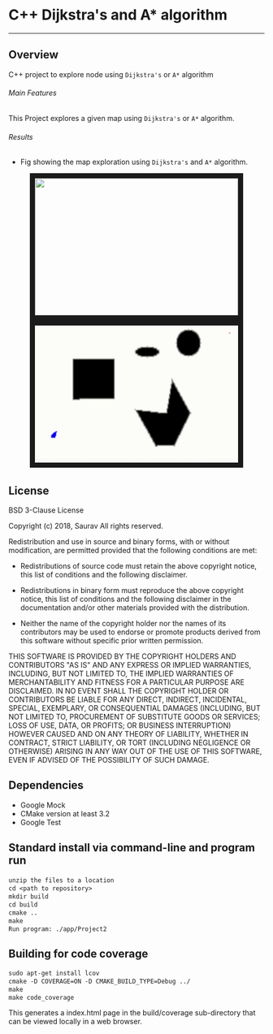 ﻿
# C++ Dijkstra's and A* algorithm

---

## Overview

C++ project to explore node using `Dijkstra's` or `A*` algorithm 

###### Main Features

This Project explores a given map using `Dijkstra's` or `A*` algorithm.


###### Results

- Fig showing the map exploration using `Dijkstra's` and `A*` algorithm.

<p align="center">
<img src="result/dijikstra.gif" width="400" height="270" border="10">
<img src="result/a_star.gif" width="400" height="270" border="10">
</p>

## License

BSD 3-Clause License

Copyright (c) 2018, Saurav
All rights reserved.

Redistribution and use in source and binary forms, with or without
modification, are permitted provided that the following conditions are met:

* Redistributions of source code must retain the above copyright notice, this
  list of conditions and the following disclaimer.

* Redistributions in binary form must reproduce the above copyright notice,
  this list of conditions and the following disclaimer in the documentation
  and/or other materials provided with the distribution.

* Neither the name of the copyright holder nor the names of its
  contributors may be used to endorse or promote products derived from
  this software without specific prior written permission.

THIS SOFTWARE IS PROVIDED BY THE COPYRIGHT HOLDERS AND CONTRIBUTORS "AS IS"
AND ANY EXPRESS OR IMPLIED WARRANTIES, INCLUDING, BUT NOT LIMITED TO, THE
IMPLIED WARRANTIES OF MERCHANTABILITY AND FITNESS FOR A PARTICULAR PURPOSE ARE
DISCLAIMED. IN NO EVENT SHALL THE COPYRIGHT HOLDER OR CONTRIBUTORS BE LIABLE
FOR ANY DIRECT, INDIRECT, INCIDENTAL, SPECIAL, EXEMPLARY, OR CONSEQUENTIAL
DAMAGES (INCLUDING, BUT NOT LIMITED TO, PROCUREMENT OF SUBSTITUTE GOODS OR
SERVICES; LOSS OF USE, DATA, OR PROFITS; OR BUSINESS INTERRUPTION) HOWEVER
CAUSED AND ON ANY THEORY OF LIABILITY, WHETHER IN CONTRACT, STRICT LIABILITY,
OR TORT (INCLUDING NEGLIGENCE OR OTHERWISE) ARISING IN ANY WAY OUT OF THE USE
OF THIS SOFTWARE, EVEN IF ADVISED OF THE POSSIBILITY OF SUCH DAMAGE.

## Dependencies
- Google Mock
- CMake version at least 3.2
- Google Test

## Standard install via command-line and program run
```
unzip the files to a location
cd <path to repository>
mkdir build
cd build
cmake ..
make
Run program: ./app/Project2
```

## Building for code coverage
```
sudo apt-get install lcov
cmake -D COVERAGE=ON -D CMAKE_BUILD_TYPE=Debug ../
make
make code_coverage
```
This generates a index.html page in the build/coverage sub-directory that can be viewed locally in a web browser.
